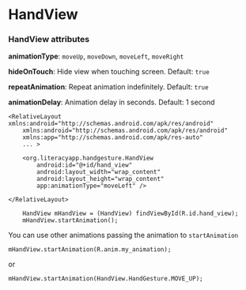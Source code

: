 # HandView

### HandView attributes

**animationType**: `moveUp`, `moveDown`, `moveLeft`, `moveRight`
    
**hideOnTouch**: Hide view when touching screen. Default: `true`

**repeatAnimation**: Repeat animation indefinitely. Default: `true` 

**animationDelay**: Animation delay in seconds. Default: 1 second

    
```
<RelativeLayout xmlns:android="http://schemas.android.com/apk/res/android"
    xmlns:android="http://schemas.android.com/apk/res/android"
    xmlns:app="http://schemas.android.com/apk/res-auto"
    ... >
 
    <org.literacyapp.handgesture.HandView
        android:id="@+id/hand_view"
        android:layout_width="wrap_content"
        android:layout_height="wrap_content"
        app:animationType="moveLeft" />
 
</RelativeLayout>
```

```
    HandView mHandView = (HandView) findViewById(R.id.hand_view);
    mHandView.startAnimation();
```


You can use other animations passing the animation to `startAnimation`

    mHandView.startAnimation(R.anim.my_animation);

or

    mHandView.startAnimation(HandView.HandGesture.MOVE_UP);